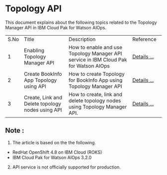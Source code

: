 # Topology API

This document explains about the following topics related to the 
Topology Manager API in IBM Cloud Pak for Watson AIOps.

<table>
    <tr>
        <td width="4%">S.No</td>
        <td width="28%">Title</td>
        <td width="40%">Description</td>
        <td width="20%">Reference</td>
    </tr>
    <tr>
        <td>1</td>
        <td>Enabling Topology Manager API </td>
        <td>How to enable and use Topology Manager API service in IBM Cloud Pak for Watson AIOps </td>
        <td> 

[Details ...](./01-enabling-topology-manager-api)</td>
    </tr>
    <tr>
        <td>2</td>
        <td>Create BookInfo App Topology using API </td>
        <td>How to create Topology for BookInfo App using
Topology Manager API</td>
        <td>[Details ...](./02-create-topology-for-bookinfo-app)</td>
    </tr>
    <tr>
        <td>3</td>
        <td>Create, Link and Delete topology nodes using API  </td>
        <td>How to create, link and delete topology nodes using Topology Manager API.</td>
        <td>[Details ...](./03-create-delete-node-and-links)</td>
    </tr>
</table>



## Note :

1. The article is based on the the following.
- RedHat OpenShift 4.8 on IBM Cloud (ROKS)
- IBM Cloud Pak for Watson AIOps 3.2.0


2. API service is not officially supported for production.
